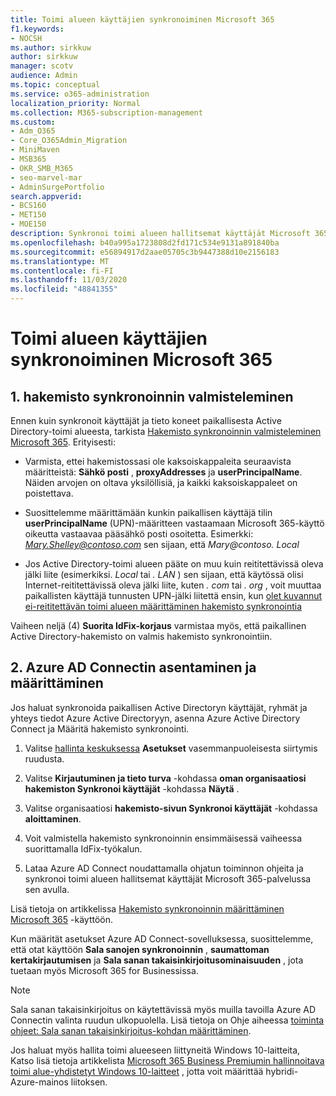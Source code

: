 ```yaml
---
title: Toimi alueen käyttäjien synkronoiminen Microsoft 365
f1.keywords:
- NOCSH
ms.author: sirkkuw
author: sirkkuw
manager: scotv
audience: Admin
ms.topic: conceptual
ms.service: o365-administration
localization_priority: Normal
ms.collection: M365-subscription-management
ms.custom:
- Adm_O365
- Core_O365Admin_Migration
- MiniMaven
- MSB365
- OKR_SMB_M365
- seo-marvel-mar
- AdminSurgePortfolio
search.appverid:
- BCS160
- MET150
- MOE150
description: Synkronoi toimi alueen hallitsemat käyttäjät Microsoft 365 for Businessin kanssa.
ms.openlocfilehash: b40a995a1723808d2fd171c534e9131a891840ba
ms.sourcegitcommit: e56894917d2aae05705c3b9447388d10e2156183
ms.translationtype: MT
ms.contentlocale: fi-FI
ms.lasthandoff: 11/03/2020
ms.locfileid: "48841355"
---
```

# <a name="synchronize-domain-users-to-microsoft-365"></a>Toimi alueen käyttäjien synkronoiminen Microsoft 365

## <a name="1-prepare-for-directory-synchronization"></a>1. hakemisto synkronoinnin valmisteleminen 

Ennen kuin synkronoit käyttäjät ja tieto koneet paikallisesta Active Directory-toimi alueesta, tarkista [Hakemisto synkronoinnin valmisteleminen Microsoft 365](https://docs.microsoft.com/microsoft-365/enterprise/prepare-for-directory-synchronization). Erityisesti:

   - Varmista, ettei hakemistossasi ole kaksoiskappaleita seuraavista määritteistä: **Sähkö posti** , **proxyAddresses** ja **userPrincipalName**. Näiden arvojen on oltava yksilöllisiä, ja kaikki kaksoiskappaleet on poistettava.
   
   - Suosittelemme määrittämään kunkin paikallisen käyttäjä tilin **userPrincipalName** (UPN)-määritteen vastaamaan Microsoft 365-käyttö oikeutta vastaavaa pääsähkö posti osoitetta. Esimerkki: *Mary.Shelley@contoso.com* sen sijaan, että *Mary@contoso. Local*
   
   - Jos Active Directory-toimi alueen pääte on muu kuin reititettävissä oleva jälki liite (esimerkiksi. *Local* tai *. LAN* ) sen sijaan, että käytössä olisi Internet-reititettävissä oleva jälki liite, kuten *. com* tai *. org* , voit muuttaa paikallisten käyttäjä tunnusten UPN-jälki liitettä ensin, kun [olet kuvannut ei-reititettävän toimi alueen määrittäminen hakemisto synkronointia](https://docs.microsoft.com/microsoft-365/enterprise/prepare-a-non-routable-domain-for-directory-synchronization) 

Vaiheen neljä (4) **Suorita IdFix-korjaus** varmistaa myös, että paikallinen Active Directory-hakemisto on valmis hakemisto synkronointiin.

## <a name="2-install-and-configure-azure-ad-connect"></a>2. Azure AD Connectin asentaminen ja määrittäminen

Jos haluat synkronoida paikallisen Active Directoryn käyttäjät, ryhmät ja yhteys tiedot Azure Active Directoryyn, asenna Azure Active Directory Connect ja Määritä hakemisto synkronointi. 

 1. Valitse [hallinta keskuksessa](https://go.microsoft.com/fwlink/p/?linkid=2024339) **Asetukset** vasemmanpuoleisesta siirtymis ruudusta.

 2. Valitse **Kirjautuminen ja tieto turva** -kohdassa **oman organisaatiosi hakemiston Synkronoi käyttäjät** -kohdassa **Näytä** .

 3. Valitse organisaatiosi **hakemisto-sivun Synkronoi käyttäjät** -kohdassa **aloittaminen**.

 4. Voit valmistella hakemisto synkronoinnin ensimmäisessä vaiheessa suorittamalla IdFix-työkalun.

 5. Lataa Azure AD Connect noudattamalla ohjatun toiminnon ohjeita ja synkronoi toimi alueen hallitsemat käyttäjät Microsoft 365-palvelussa sen avulla.


Lisä tietoja on artikkelissa [Hakemisto synkronoinnin määrittäminen Microsoft 365](https://docs.microsoft.com/microsoft-365/enterprise/set-up-directory-synchronization) -käyttöön.

Kun määrität asetukset Azure AD Connect-sovelluksessa, suosittelemme, että otat käyttöön **Sala sanojen synkronoinnin** , **saumattoman kertakirjautumisen** ja **Sala sanan takaisinkirjoitusominaisuuden** , jota tuetaan myös Microsoft 365 for Businessissa.

> [!NOTE]
> Sala sanan takaisinkirjoitus on käytettävissä myös muilla tavoilla Azure AD Connectin valinta ruudun ulkopuolella. Lisä tietoja on Ohje aiheessa [toiminta ohjeet: Sala sanan takaisinkirjoitus-kohdan määrittäminen](https://docs.microsoft.com/azure/active-directory/authentication/howto-sspr-writeback). 

Jos haluat myös hallita toimi alueeseen liittyneitä Windows 10-laitteita, Katso lisä tietoja artikkelista [Microsoft 365 Business Premiumin hallinnoitava toimi alue-yhdistetyt Windows 10-laitteet](manage-windows-devices.md) , jotta voit määrittää hybridi-Azure-mainos liitoksen. 